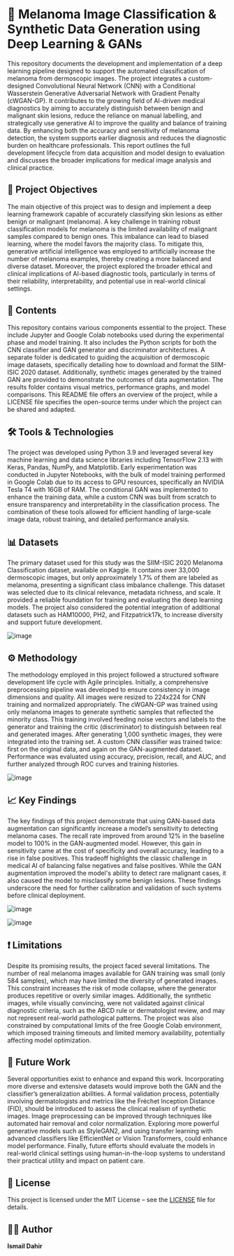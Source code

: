
# 🧠 Melanoma Image Classification & Synthetic Data Generation using Deep Learning & GANs

This repository documents the development and implementation of a deep learning pipeline designed to support the automated classification of melanoma from dermoscopic images. The project integrates a custom-designed Convolutional Neural Network (CNN) with a Conditional Wasserstein Generative Adversarial Network with Gradient Penalty (cWGAN-GP). It contributes to the growing field of AI-driven medical diagnostics by aiming to accurately distinguish between benign and malignant skin lesions, reduce the reliance on manual labelling, and strategically use generative AI to improve the quality and balance of training data. By enhancing both the accuracy and sensitivity of melanoma detection, the system supports earlier diagnosis and reduces the diagnostic burden on healthcare professionals. This report outlines the full development lifecycle from data acquisition and model design to evaluation and discusses the broader implications for medical image analysis and clinical practice.

## 📌 Project Objectives

The main objective of this project was to design and implement a deep learning framework capable of accurately classifying skin lesions as either benign or malignant (melanoma). A key challenge in training robust classification models for melanoma is the limited availability of malignant samples compared to benign ones. This imbalance can lead to biased learning, where the model favors the majority class. To mitigate this, generative artificial intelligence was employed to artificially increase the number of melanoma examples, thereby creating a more balanced and diverse dataset. Moreover, the project explored the broader ethical and clinical implications of AI-based diagnostic tools, particularly in terms of their reliability, interpretability, and potential use in real-world clinical settings.

## 📂 Contents

This repository contains various components essential to the project. These include Jupyter and Google Colab notebooks used during the experimental phase and model training. It also includes the Python scripts for both the CNN classifier and GAN generator and discriminator architectures. A separate folder is dedicated to guiding the acquisition of dermoscopic image datasets, specifically detailing how to download and format the SIIM-ISIC 2020 dataset. Additionally, synthetic images generated by the trained GAN are provided to demonstrate the outcomes of data augmentation. The results folder contains visual metrics, performance graphs, and model comparisons. This README file offers an overview of the project, while a LICENSE file specifies the open-source terms under which the project can be shared and adapted.

## 🛠️ Tools & Technologies

The project was developed using Python 3.9 and leveraged several key machine learning and data science libraries including TensorFlow 2.13 with Keras, Pandas, NumPy, and Matplotlib. Early experimentation was conducted in Jupyter Notebooks, with the bulk of model training performed in Google Colab due to its access to GPU resources, specifically an NVIDIA Tesla T4 with 16GB of RAM. The conditional GAN was implemented to enhance the training data, while a custom CNN was built from scratch to ensure transparency and interpretability in the classification process. The combination of these tools allowed for efficient handling of large-scale image data, robust training, and detailed performance analysis.

## 📊 Datasets

The primary dataset used for this study was the SIIM-ISIC 2020 Melanoma Classification dataset, available on Kaggle. It contains over 33,000 dermoscopic images, but only approximately 1.7% of them are labeled as melanoma, presenting a significant class imbalance challenge. This dataset was selected due to its clinical relevance, metadata richness, and scale. It provided a reliable foundation for training and evaluating the deep learning models. The project also considered the potential integration of additional datasets such as HAM10000, PH2, and Fitzpatrick17k, to increase diversity and support future development.


![image](https://github.com/user-attachments/assets/82b5c5b5-f0c6-4690-85ec-1a48a51d79b4)



## ⚙️ Methodology

The methodology employed in this project followed a structured software development life cycle with Agile principles. Initially, a comprehensive preprocessing pipeline was developed to ensure consistency in image dimensions and quality. All images were resized to 224x224 for CNN training and normalized appropriately. The cWGAN-GP was trained using only melanoma images to generate synthetic samples that reflected the minority class. This training involved feeding noise vectors and labels to the generator and training the critic (discriminator) to distinguish between real and generated images. After generating 1,000 synthetic images, they were integrated into the training set. A custom CNN classifier was trained twice: first on the original data, and again on the GAN-augmented dataset. Performance was evaluated using accuracy, precision, recall, and AUC, and further analyzed through ROC curves and training histories.

![image](https://github.com/user-attachments/assets/b61dbc04-cf4a-4e7c-a8ae-a9b4aac6670d)


## 📈 Key Findings

The key findings of this project demonstrate that using GAN-based data augmentation can significantly increase a model’s sensitivity to detecting melanoma cases. The recall rate improved from around 12% in the baseline model to 100% in the GAN-augmented model. However, this gain in sensitivity came at the cost of specificity and overall accuracy, leading to a rise in false positives. This tradeoff highlights the classic challenge in medical AI of balancing false negatives and false positives. While the GAN augmentation improved the model's ability to detect rare malignant cases, it also caused the model to misclassify some benign lesions. These findings underscore the need for further calibration and validation of such systems before clinical deployment.

![image](https://github.com/user-attachments/assets/5750c943-fdb3-4b2f-9ce4-2eb65a5a85bc)


![image](https://github.com/user-attachments/assets/44116a4e-70ce-4cbe-bfc0-50ab51c9541c)


## ❗ Limitations

Despite its promising results, the project faced several limitations. The number of real melanoma images available for GAN training was small (only 584 samples), which may have limited the diversity of generated images. This constraint increases the risk of mode collapse, where the generator produces repetitive or overly similar images. Additionally, the synthetic images, while visually convincing, were not validated against clinical diagnostic criteria, such as the ABCD rule or dermatologist review, and may not represent real-world pathological patterns. The project was also constrained by computational limits of the free Google Colab environment, which imposed training timeouts and limited memory availability, potentially affecting model optimization.

## 🔮 Future Work

Several opportunities exist to enhance and expand this work. Incorporating more diverse and extensive datasets would improve both the GAN and the classifier’s generalization abilities. A formal validation process, potentially involving dermatologists and metrics like the Fréchet Inception Distance (FID), should be introduced to assess the clinical realism of synthetic images. Image preprocessing can be improved through techniques like automated hair removal and color normalization. Exploring more powerful generative models such as StyleGAN2, and using transfer learning with advanced classifiers like EfficientNet or Vision Transformers, could enhance model performance. Finally, future efforts should evaluate the models in real-world clinical settings using human-in-the-loop systems to understand their practical utility and impact on patient care.

## 🧾 License

This project is licensed under the MIT License – see the [LICENSE](LICENSE) file for details.

## 🙋‍♂️ Author

**Ismail Dahir**  

